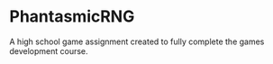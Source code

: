# PhantasmicRNG
A high school game assignment created to fully complete the games development course.
